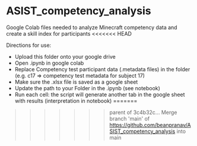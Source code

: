 # ASIST_competency_analysis
Google Colab files needed to analyze Minecraft competency data and create a skill index for participants
<<<<<<< HEAD

Directions for use:
- Upload this folder onto your google drive
- Open .ipynb in google colab
- Replace Competency test participant data (.metadata files) in the folder (e.g. c17 => competency test metadata for subject 17)
- Make sure the .xlsx file is saved as a google sheet
- Update the path to your Folder in the .ipynb (see notebook)
- Run each cell: the script will generate another tab in the google sheet with results (interpretation in notebook)
=======
>>>>>>> parent of 3c4b32c... Merge branch 'main' of https://github.com/beanpranav/ASIST_competency_analysis into main
